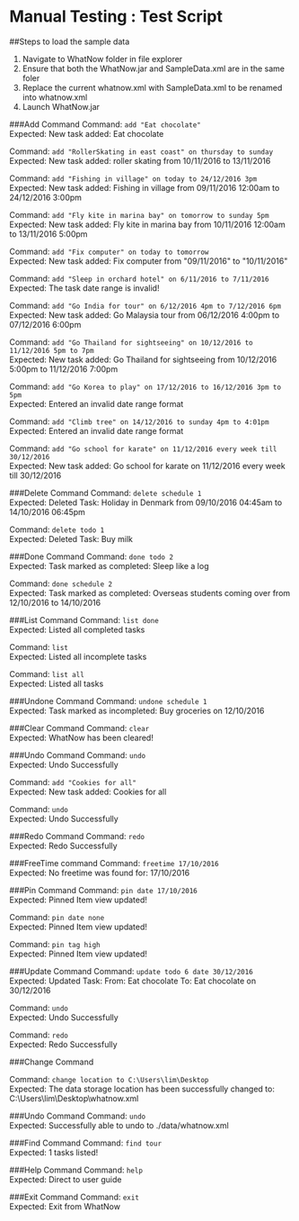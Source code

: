 # Manual Testing : Test Script
##Steps to load the sample data
1. Navigate to WhatNow folder in file explorer
2. Ensure that both the WhatNow.jar and SampleData.xml are in the same foler
3. Replace the current whatnow.xml with SampleData.xml to be renamed into whatnow.xml
4. Launch WhatNow.jar

###Add Command
 Command: `add "Eat chocolate"` <br>
 Expected: New task added: Eat chocolate <br> 
 
 Command: `add "RollerSkating in east coast" on thursday to sunday`<br>
 Expected: New task added: roller skating from 10/11/2016 to 13/11/2016 <br>
 
 Command: `add "Fishing in village" on today to 24/12/2016 3pm` <br>
 Expected: New task added: Fishing in village from 09/11/2016 12:00am to 24/12/2016 3:00pm  <br>
 
 Command: `add "Fly kite in marina bay" on tomorrow to sunday 5pm` <br>
 Expected: New task added: Fly kite in marina bay from 10/11/2016 12:00am to 13/11/2016 5:00pm  <br>
 
 Command: `add "Fix computer" on today to tomorrow` <br>
 Expected: New task added: Fix computer from "09/11/2016" to "10/11/2016"  <br>
 
 Command: `add "Sleep in orchard hotel" on 6/11/2016 to 7/11/2016` <br>
 Expected: The task date range is invalid!  <br>
 
 Command: `add "Go India for tour" on 6/12/2016 4pm to 7/12/2016 6pm` <br>
 Expected: New task added: Go Malaysia tour from 06/12/2016 4:00pm to 07/12/2016 6:00pm  <br>
 
 Command: `add "Go Thailand for sightseeing" on 10/12/2016 to 11/12/2016 5pm to 7pm` <br>
 Expected: New task added: Go Thailand for sightseeing from 10/12/2016 5:00pm to 11/12/2016 7:00pm  <br>

 Command: `add "Go Korea to play" on 17/12/2016 to 16/12/2016 3pm to 5pm` <br>
 Expected: Entered an invalid date range format  <br>
 
 Command: `add "Climb tree" on 14/12/2016 to sunday 4pm to 4:01pm` <br>
 Expected: Entered an invalid date range format  <br>
 
 Command: `add "Go school for karate" on 11/12/2016 every week till 30/12/2016` <br>
 Expected:  New task added: Go school for karate on 11/12/2016 every week till 30/12/2016 <br>

###Delete Command
 Command: `delete schedule 1` <br>
 Expected: Deleted Task: Holiday in Denmark from 09/10/2016 04:45am to 14/10/2016 06:45pm  <br>
 
 Command: `delete todo 1` <br>
 Expected: Deleted Task: Buy milk  <br>
 
###Done Command
 Command: `done todo 2` <br>
 Expected: Task marked as completed: Sleep like a log  <br>
 
 Command: `done schedule 2` <br>
 Expected: Task marked as completed: Overseas students coming over from 12/10/2016 to 14/10/2016 <br>

###List Command
 Command: `list done` <br>
 Expected: Listed all completed tasks <br>
 
 Command: `list` <br>
 Expected: Listed all incomplete tasks <br>
 
 Command: `list all` <br>
 Expected: Listed all tasks <br>
 
###Undone Command
 Command: `undone schedule 1` <br>
 Expected: Task marked as incompleted: Buy groceries on 12/10/2016 <br>
 	
###Clear Command
 Command: `clear` <br>
 Expected: WhatNow has been cleared! <br>
 
###Undo Command
 Command: `undo` <br>
 Expected: Undo Successfully <br>
 
 Command: `add "Cookies for all"` <br>
 Expected: New task added: Cookies for all <br>
 
 Command: `undo` <br>
 Expected: Undo Successfully <br>
 
###Redo Command
 Command: `redo` <br>
 Expected: Redo Successfully <br>
 
###FreeTime command
 Command: `freetime 17/10/2016` <br>
 Expected: No freetime was found for: 17/10/2016 <br>

###Pin Command
 Command: `pin date 17/10/2016` <br>
 Expected: Pinned Item view updated! <br>
 
 Command: `pin date none` <br>
 Expected: Pinned Item view updated! <br>
 
 Command: `pin tag high` <br>
 Expected: Pinned Item view updated! <br>

###Update Command
 Command: `update todo 6 date 30/12/2016` <br>
 Expected: Updated Task: 
From: Eat chocolate 
To: Eat chocolate on 30/12/2016 <br>

 Command: `undo` <br>
 Expected: Undo Successfully <br>

 Command: `redo` <br>
 Expected: Redo Successfully <br>
 
###Change Command

 Command: `change location to C:\Users\lim\Desktop` <br>
 Expected: The data storage location has been successfully changed to: C:\Users\lim\Desktop\whatnow.xml <br>

###Undo Command
 Command: `undo` <br>
 Expected: Successfully able to undo to ./data/whatnow.xml <br>

###Find Command
 Command: `find tour` <br>
 Expected: 1 tasks listed! <br>
  
###Help Command
 Command: `help` <br>
 Expected: Direct to user guide <br>
 
###Exit Command
 Command: `exit` <br>
 Expected: Exit from WhatNow
